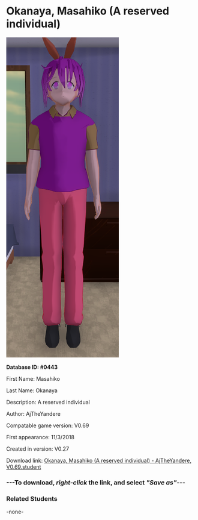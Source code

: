 # Okanaya, Masahiko (A reserved individual)

<img src="../../Files/Images/Okanaya, Masahiko (A reserved individual).png" title="Okanaya, Masahiko (A reserved individual) - AjTheYandere, V0.69">

**Database ID: #0443**

First Name: Masahiko

Last Name: Okanaya

Description: A reserved individual

Author: AjTheYandere

Compatable game version: V0.69

First appearance: 11/3/2018

Created in version: V0.27

Download link: <a href="https://raw.githubusercontent.com/Arbiter1223/Daigaku-Gurashi-Custom-Students/master/Files/Student%20Files/Okanaya%2C%20Masahiko%20(A%20reserved%20individual)%20-%20AjTheYandere%2C%20V0.69.student">Okanaya, Masahiko (A reserved individual) - AjTheYandere, V0.69.student</a>

### ---**To download, _right-click_ the link, and select _"Save as"_**---

### Related Students

-none-
